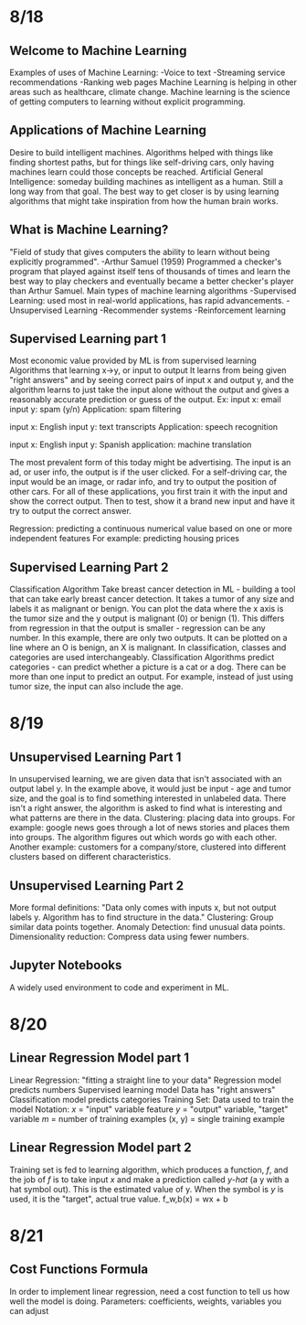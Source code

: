 # 8/18
## Welcome to Machine Learning
Examples of uses of Machine Learning:
	-Voice to text
	-Streaming service recommendations
	-Ranking web pages
Machine Learning is helping in other areas such as healthcare, climate change. 
Machine learning is the science of getting computers to learning without explicit programming. 

## Applications of Machine Learning
Desire to build intelligent machines. Algorithms helped with things like finding shortest paths, but for things like self-driving cars, only having machines learn could those concepts be reached. 
Artificial General Intelligence: someday building machines as intelligent as a human. Still a long way from that goal. The best way to get closer is by using learning algorithms that might take inspiration from how the human brain works. 

## What is Machine Learning?
"Field of study that gives computers the ability to learn without being explicitly programmed". -Arthur Samuel (1959)
Programmed a checker's program that played against itself tens of thousands of times and learn the best way to play checkers and eventually became a better checker's player than Arthur Samuel. 
Main types of machine learning algorithms
-Supervised Learning: used most in real-world applications, has rapid advancements. 
-Unsupervised Learning
-Recommender systems
-Reinforcement learning

## Supervised Learning part 1
Most economic value provided by ML is from supervised learning
Algorithms that learning x->y, or input to output 
It learns from being given "right answers" and by seeing correct pairs of input x and output y, and the algorithm learns to just take the input alone without the output and gives a reasonably accurate prediction or guess of the output. 
Ex:
input x: email
input y: spam (y/n)
Application: spam filtering

input x: English
input y: text transcripts
Application: speech recognition

input x: English
input y: Spanish
application: machine translation

The most prevalent form of this today might be advertising. The input is an ad, or user info, the output is if the user clicked. 
For a self-driving car, the input would be an image, or radar info, and try to output the position of other cars.
For all of these applications, you first train it with the input and show the correct output. Then to test, show it a brand new input and have it try to output the correct answer.

Regression: predicting a continuous numerical value based on one or more independent features
For example: predicting housing prices

## Supervised Learning Part 2
Classification Algorithm
Take breast cancer detection in ML - building a tool that can take early breast cancer detection. It takes a tumor of any size and labels it as malignant or benign. You can plot the data where the x axis is the tumor size and the y output is malignant (0) or benign (1). This differs from regression in that the output is smaller - regression can be any number. In this example, there are only two outputs. It can be plotted on a line where an O is benign, an X is malignant.
In classification, classes and categories are used interchangeably. 
Classification Algorithms predict categories - can predict whether a picture is a cat or a dog. 
There can be more than one input to predict an output. 
For example, instead of just using tumor size, the input can also include the age. 

# 8/19
## Unsupervised Learning Part 1
In unsupervised learning, we are given data that isn't associated with an output label y. In the example above, it would just be input - age and tumor size, and the goal is to find something interested in unlabeled data. There isn't a right answer, the algorithm is asked to find what is interesting and what patterns are there in the data. 
Clustering: placing data into groups. For example: google news goes through a lot of news stories and places them into groups. The algorithm figures out which words go with each other.
Another example: customers for a company/store, clustered into different clusters based on different characteristics. 

## Unsupervised Learning Part 2
More formal definitions:
	"Data only comes with inputs x, but not output labels y. Algorithm has to find structure in the data."
	Clustering: Group similar data points together. 
	Anomaly Detection: find unusual data points. 
	Dimensionality reduction: Compress data using fewer numbers. 

## Jupyter Notebooks
A widely used environment to code and experiment in ML. 

# 8/20
## Linear Regression Model part 1
Linear Regression: "fitting a straight line to your data"
Regression model predicts numbers
Supervised learning model Data has "right answers"
Classification model predicts categories
Training Set: Data used to train the model
Notation:
	*x* = "input" variable feature
	*y* = "output" variable, "target" variable
	*m* = number of training examples
	(x, y) = single training example

## Linear Regression Model part 2
Training set is fed to learning algorithm, which produces a function, *f*, and the job of *f* is to take input *x* and make a prediction called *y-hat* (a y with a hat symbol out). This is the estimated value of y. When the symbol is *y* is used, it is the "target", actual true value.
f_w,b(x) = wx + b

# 8/21
## Cost Functions Formula
In order to implement linear regression, need a cost function to tell us how well the model is doing.
Parameters: coefficients, weights, variables you can adjust
